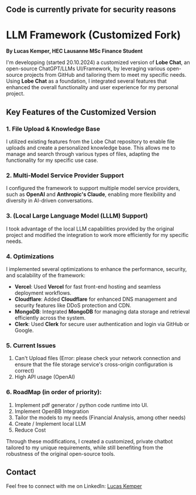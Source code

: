 ## Code is currently private for security reasons
# LLM Framework (Customized Fork)
**By Lucas Kemper, HEC Lausanne MSc Finance Student**

I'm developping  (started 20.10.2024) a customized version of **Lobe Chat**, an open-source ChatGPT/LLMs UI/Framework, by leveraging various open-source projects from GitHub and tailoring them to meet my specific needs. Using **Lobe Chat** as a foundation, I integrated several features that enhanced the overall functionality and user experience for my personal project.

## Key Features of the Customized Version

### 1. File Upload & Knowledge Base 
I utilized existing features from the Lobe Chat repository to enable file uploads and create a personalized knowledge base. This allows me to manage and search through various types of files, adapting the functionality for my specific use case.

### 2. Multi-Model Service Provider Support
I configured the framework to support multiple model service providers, such as **OpenAI** and **Anthropic's Claude**, enabling more flexibility and diversity in AI-driven conversations.

### 3. (Local Large Language Model (LLLM) Support)
I took advantage of the local LLM capabilities provided by the original project and modified the integration to work more efficiently for my specific needs. 

### 4. Optimizations
I implemented several optimizations to enhance the performance, security, and scalability of the framework:
- **Vercel**: Used **Vercel** for fast front-end hosting and seamless deployment workflows.
- **Cloudflare**: Added **Cloudflare** for enhanced DNS management and security features like DDoS protection and CDN.
- **MongoDB**: Integrated **MongoDB** for managing data storage and retrieval efficiently across the system. 
- **Clerk**: Used **Clerk** for secure user authentication and login via GitHub or Google.
 

### 5. Current Issues
1. Can't Upload files (Error: please check your network connection and ensure that the file storage service's cross-origin configuration is correct)
2. High API usage (OpenAI)


### 6. RoadMap (in order of priority):
1. Implement pdf generator / python code runtime into UI.
2. Implement OpenBB Integration
3. Tailor the models to my needs (Financial Analysis, among other needs)
4. Create / Implement local LLM 
5. Reduce Cost

   
Through these modifications, I created a customized, private chatbot tailored to my unique requirements, while still benefiting from the robustness of the original open-source tools.




## Contact
Feel free to connect with me on LinkedIn: [Lucas Kemper](https://www.linkedin.com/in/lucas-kemper)
